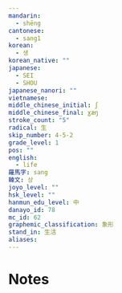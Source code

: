 ```yaml
---
mandarin:
  - shēng
cantonese:
  - sang1
korean:
  - 생
korean_native: ""
japanese:
  - SEI
  - SHOU
japanese_nanori: ""
vietnamese:
middle_chinese_initial: ʃ
middle_chinese_final: ɣæŋ
stroke_count: "5"
radical: 生
skip_number: 4-5-2
grade_level: 1
pos: ""
english:
  - life
羅馬字: sang
韓文: 상
joyo_level: ""
hsk_level: ""
hanmun_edu_level: 中
danayo_id: 78
mc_id: 62
graphemic_classification: 象形
stand_in: 生活
aliases:
---
```


# Notes
